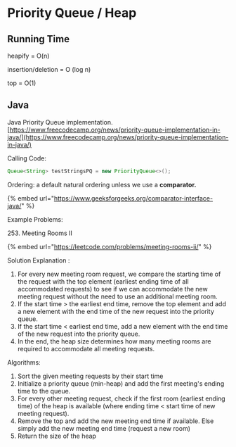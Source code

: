 # Priority Queue / Heap

## Running Time

heapify = O(n)

insertion/deletion = O (log n)&#x20;

top = O(1)

## Java

Java Priority Queue implementation. [https://www.freecodecamp.org/news/priority-queue-implementation-in-java/](https://www.freecodecamp.org/news/priority-queue-implementation-in-java/)

Calling Code:

```java
Queue<String> testStringsPQ = new PriorityQueue<>(); 
```

Ordering: a default natural ordering unless we use a **comparator.**&#x20;

{% embed url="https://www.geeksforgeeks.org/comparator-interface-java/" %}

Example Problems:

253\. Meeting Rooms II

{% embed url="https://leetcode.com/problems/meeting-rooms-ii/" %}

Solution Explanation :&#x20;

1. For every new meeting room request, we compare the starting time of the request with the top element (earliest ending time of all accommodated requests) to see if we can accommodate the new meeting request without the need to use an additional meeting room.&#x20;
2. If the start time > the earliest end time, remove the top element and add a new element with the end time of the new request into the priority queue.&#x20;
3. If the start time < earliest end time, add a new element with the end time of the new request into the priority queue.&#x20;
4. In the end, the heap size determines how many meeting rooms are required to accommodate all meeting requests.&#x20;

Algorithms:

1. Sort the given meeting requests by their start time
2. Initialize a priority queue (min-heap) and add the first meeting's ending time to the queue.&#x20;
3. For every other meeting request, check if the first room (earliest ending time) of the heap is available (where ending time < start time of new meeting request).&#x20;
4. &#x20;Remove the top and add the new meeting end time if available. Else simply add the new meeting end time (request a new room)
5. Return the size of the heap


